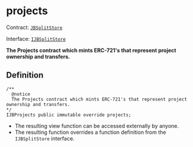 # projects

Contract: [`JBSplitStore`](../)​‌

Interface: [`IJBSplitStore`](../../../interfaces/ijbsplitstore.md)

**The Projects contract which mints ERC-721's that represent project ownership and transfers.**

## Definition

```solidity
/** 
  @notice 
  The Projects contract which mints ERC-721's that represent project ownership and transfers.
*/ 
IJBProjects public immutable override projects;
```

* The resulting view function can be accessed externally by anyone.
* The resulting function overrides a function definition from the `IJBSplitStore` interface.
